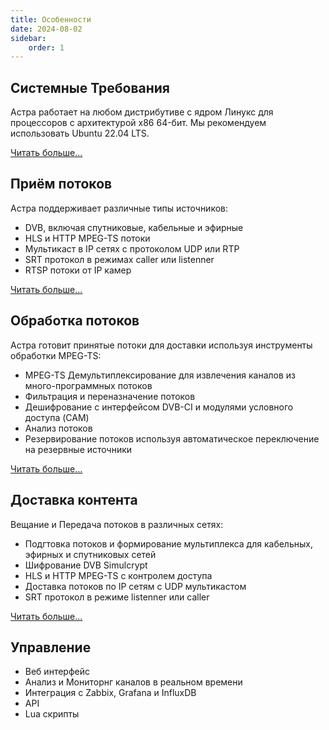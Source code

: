 ```yaml
---
title: Особенности
date: 2024-08-02
sidebar:
    order: 1
---
```


## Системные Требования

Астра работает на любом дистрибутиве с ядром Линукс для процессоров с архитектурой x86 64-бит. Мы рекомендуем использовать Ubuntu 22.04 LTS.

[Читать больше...](/ru/astra/getting-started/requirements)

## Приём потоков

Астра поддерживает различные типы источников:

- DVB, включая спутниковые, кабельные и эфирные
- HLS и HTTP MPEG-TS потоки
- Мультикаст в IP сетях с протоколом UDP или RTP
- SRT протокол в режимах caller или listenner
- RTSP потоки от IP камер

[Читать больше...](/ru/astra/receiving/address-format)

## Обработка потоков

Астра готовит принятые потоки для доставки используя инструменты обработки MPEG-TS:

- MPEG-TS Демультиплексирование для извлечения каналов из много-программных потоков
- Фильтрация и переназначение потоков
- Дешифрование с интерфейсом DVB-CI и модулями условного доступа (CAM)
- Анализ потоков
- Резервирование потоков используя автоматическое переключение на резервные источники

[Читать больше...](/ru/astra/processing/demux)

## Доставка контента

Вещание и Передача потоков в различных сетях:

- Подгтовка потоков и формирование мультиплекса для кабельных, эфирных и спутниковых сетей
- Шифрование DVB Simulcrypt
- HLS и HTTP MPEG-TS с контролем доступа
- Доставка потоков по IP сетям с UDP мультикастом
- SRT протокол в режиме listenner или caller

[Читать больше...](/ru/astra/delivery/mpts-settings)

## Управление

- Веб интерфейс
- Анализ и Мониторнг каналов в реальном времени
- Интеграция с Zabbix, Grafana и InfluxDB
- API
- Lua скрипты
